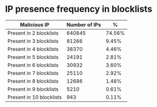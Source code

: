 # IP presence frequency in blocklists
| Malicious IP | Number of IPs | % |
|----|----|----|
| Present in 2 blocklists | 640845 | 74.56% |
| Present in 3 blocklists | 81266 | 9.45% |
| Present in 4 blocklists | 38370 | 4.46% |
| Present in 5 blocklists | 24191 | 2.81% |
| Present in 6 blocklists | 30932 | 3.60% |
| Present in 7 blocklists | 25110 | 2.92% |
| Present in 8 blocklists | 12686 | 1.48% |
| Present in 9 blocklists | 5210 | 0.61% |
| Present in 10 blocklists | 943 | 0.11% |
